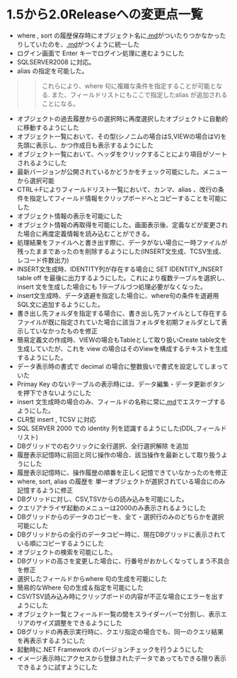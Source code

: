 # 1.5から2.0Releaseへの変更点一覧 #

  * where , sort の履歴保存時にオブジェクト名に[.md](.md)がついたりつかなかったりしていたのを、[.md](.md)がつくように統一した
  * ログイン画面で Enter キーでログイン処理に進むようにした
  * SQLSERVER2008 に対応。
  * alias の指定を可能した。
> > これらにより、where 句に複雑な条件を指定することが可能となる.
> > また、フィールドリストにもここで指定したalias が追加されることになる。
  * オブジェクトの過去履歴からの選択時に再度選択したオブジェクトに自動的に移動するようにした
  * オブジェクト一覧において、その型(シノニムの場合はS,VIEWの場合はV)を先頭に表示し、かつ作成日も表示するようにした
  * オブジェクト一覧において、ヘッダをクリックすることにより項目がソートされるようにした
  * 最新バージョンが公開されているかどうかをチェック可能にした。メニューから選択可能
  * CTRL＋Fによりフィールドリスト一覧において、カンマ、alias 、改行の条件を指定してフィールド情報をクリップボードへとコピーすることを可能にした
  * オブジェクト情報の表示を可能にした
  * オブジェクト情報の再取得を可能にした。画面表示後、定義などが変更された場合に再度定義情報を読み込むことができる。
  * 処理結果をファイルへと書き出す際に、データがない場合に一時ファイルが残ったままであったのを削除するようにした(INSERT文生成、TCSV生成、レコード件数出力)
  * INSERT文生成時、IDENTITY列が存在する場合に SET IDENTITY\_INSERT table off を最後に出力するようにした。これにより複数テーブルを選択し、insert 文を生成した場合にも 1テーブルづつ処理必要がなくなった。
  * insert文生成時、データ退避を指定した場合に、where句の条件を退避用SQL文に追加するようにした。
  * 書き出し先フォルダを指定する場合に、書き出し先ファイルとして存在するファイルが既に指定されていた場合に該当フォルダを初期フォルダとして表示していなかったものを修正
  * 簡易定義文の作成時、VIEWの場合もTableとして取り扱いCreate table文を生成していたが、これを view の場合はそのViewを構成するテキストを生成するようにした。
  * データ表示時の書式で decimal の場合に整数扱いで書式を設定してしまっていた
  * Primay Key のないテーブルの表示時には、データ編集・データ更新ボタンを押下できないようにした
  * insert 文生成時の場合のみ、フィールドの名称に常に[.md](.md)でエスケープするようにした。
  * CLR型 insert , TCSV に対応
  * SQL SERVER 2000 での identity 列を認識するようにした(DDL,フィールドリスト)
  * DBグリッドでの右クリックに全行選択、全行選択解除 を追加
  * 履歴表示記憶時に前回と同じ操作の場合、該当操作を最新として取り扱うようにした
  * 履歴表示記憶時に、操作履歴の順番を正しく記憶できていなかったのを修正
  * where, sort, alias の履歴を 単一オブジェクトが選択されている場合にのみ記憶するように修正
  * DBグリッドに対し、CSV,TSVからの読み込みを可能にした。
  * クエリアナライザ起動のメニューは2000のみ表示されるようにした
  * DBグリッドからのデータのコピーを、全て・選択行のみのどちらかを選択可能にした
  * DBグリッドからの全行のデータコピー時に、現在DBグリッドに表示されている順にコピーするようにした
  * オブジェクトの検索を可能にした。
  * DBグリッドの高さを変更した場合に、行番号がおかしくなってしまう不具合を修正
  * 選択したフィールドからwhere 句の生成を可能にした
  * 簡易的なWhere 句の生成＆指定を可能にした
  * CSV/TSV読み込み時にクリップボードの内容が不正な場合にエラーを出すようにした
  * オブジェクト一覧とフィールド一覧の間をスライダーバーで分割し、表示エリアのサイズ調整をできるようにした
  * DBグリッドの再表示実行時に、クエリ指定の場合でも、同一のクエリ結果を再表示するようにした
  * 起動時に.NET Framework のバージョンチェックを行うようにした
  * イメージ表示時にアクセスから登録されたデータであってもできる限り表示できるように試すようにした


